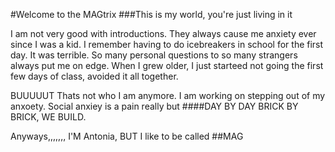 #Welcome to the MAGtrix 
###This is my world, you're just living in it


I am not very good with introductions. They always cause me anxiety ever since I was a kid. I remember having to do icebreakers in school for the first day. It was terrible. 
So many personal questions to so many strangers always put me on edge. When I grew older, I just starteed not going the first few days of class, avoided it all together.

BUUUUUT Thats not who I am anymore. I am working on stepping out of my anxoety. Social anxiey is a pain really but
####DAY BY DAY BRICK BY BRICK, WE BUILD.

Anyways,,,,,,, I'M Antonia, BUT I like to be called
##MAG

